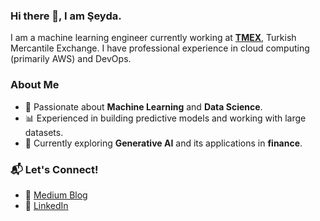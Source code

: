 ### Hi there 👋, I am Şeyda.
I am a machine learning engineer currently working at [**TMEX**](https://www.turib.com.tr/en/), Turkish Mercantile Exchange. I have professional experience in cloud computing (primarily AWS) and DevOps.

### About Me
- 🚀 Passionate about **Machine Learning** and **Data Science**.
- 📊 Experienced in building predictive models and working with large datasets.
- 🌱 Currently exploring **Generative AI** and its applications in **finance**.

### 📬 Let's Connect!
- 📝 [Medium Blog](https://medium.com/@seydaybar)  
- 💼 [LinkedIn](https://www.linkedin.com/in/seydaybar/)

